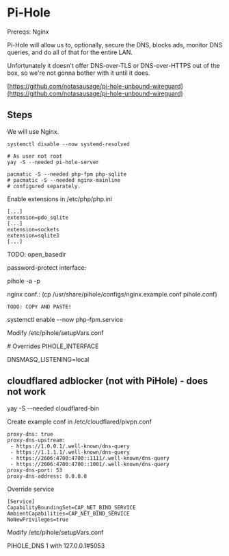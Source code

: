 # Pi-Hole

Prereqs: Nginx

Pi-Hole will allow us to, optionally, secure the DNS, blocks ads, monitor DNS queries, and do all of that for the entire LAN.

Unfortunately it doesn't offer DNS-over-TLS or DNS-over-HTTPS out of the box, so we're not gonna bother with it until it does.

[https://github.com/notasausage/pi-hole-unbound-wireguard](https://github.com/notasausage/pi-hole-unbound-wireguard)

## Steps

We will use Nginx.

```
systemctl disable --now systemd-resolved

# As user not root
yay -S --needed pi-hole-server

pacmatic -S --needed php-fpm php-sqlite
# pacmatic -S --needed nginx-mainline
# configured separately.
```

Enable extensions in /etc/php/php.ini

```
[...]
extension=pdo_sqlite
[...]
extension=sockets
extension=sqlite3
[...]
```

TODO: open\_basedir

password-protect interface:

pihole -a -p

nginx conf.: \(cp /usr/share/pihole/configs/nginx.example.conf pihole.conf\)

```
TODO: COPY AND PASTE!
```

systemctl enable --now php-fpm.service

Modify /etc/pihole/setupVars.conf

\# Overrides PIHOLE\_INTERFACE

DNSMASQ\_LISTENING=local

## cloudflared adblocker \(not with PiHole\) - does not work

yay -S --needed cloudflared-bin

Create example conf in /etc/cloudflared/pivpn.conf

```
proxy-dns: true
proxy-dns-upstream:
 - https://1.0.0.1/.well-known/dns-query
 - https://1.1.1.1/.well-known/dns-query
 - https://2606:4700:4700::1111/.well-known/dns-query
 - https://2606:4700:4700::1001/.well-known/dns-query
proxy-dns-port: 53
proxy-dns-address: 0.0.0.0
```

Override service

```
[Service]
CapabilityBoundingSet=CAP_NET_BIND_SERVICE
AmbientCapabilities=CAP_NET_BIND_SERVICE
NoNewPrivileges=true
```



Modify /etc/pihole/setupVars.conf

PIHOLE\_DNS 1 with 127.0.0.1\#5053



